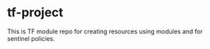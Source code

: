 # tf-project
This is TF module repo for creating resources using modules and for sentinel policies.
